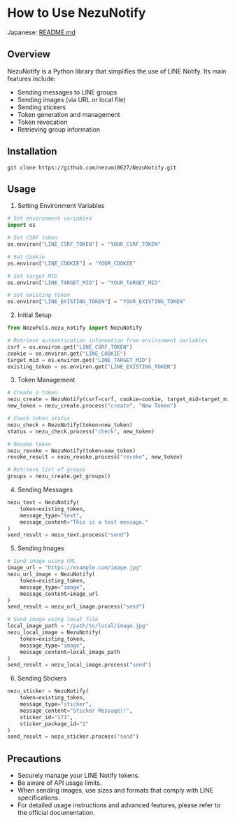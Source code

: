 # How to Use NezuNotify

Japanese: [README.md](README.md)

## Overview

NezuNotify is a Python library that simplifies the use of LINE Notify. Its main features include:

- Sending messages to LINE groups
- Sending images (via URL or local file)
- Sending stickers
- Token generation and management
- Token revocation
- Retrieving group information

## Installation

`git clone https://github.com/nezumi0627/NezuNotify.git`

## Usage

1. Setting Environment Variables

```python
# Set environment variables
import os

# Set CSRF token
os.environ["LINE_CSRF_TOKEN"] = "YOUR_CSRF_TOKEN"

# Set Cookie
os.environ["LINE_COOKIE"] = "YOUR_COOKIE"

# Set target MID
os.environ["LINE_TARGET_MID"] = "YOUR_TARGET_MID"

# Set existing token
os.environ["LINE_EXISTING_TOKEN"] = "YOUR_EXISTING_TOKEN"
```

2. Initial Setup

```python
from NezuPuls.nezu_notify import NezuNotify

# Retrieve authentication information from environment variables
csrf = os.environ.get("LINE_CSRF_TOKEN")
cookie = os.environ.get("LINE_COOKIE")
target_mid = os.environ.get("LINE_TARGET_MID")
existing_token = os.environ.get("LINE_EXISTING_TOKEN")
```

3. Token Management

```python
# Create a token
nezu_create = NezuNotify(csrf=csrf, cookie=cookie, target_mid=target_mid)
new_token = nezu_create.process("create", "New Token")

# Check token status
nezu_check = NezuNotify(token=new_token)
status = nezu_check.process("check", new_token)

# Revoke token
nezu_revoke = NezuNotify(token=new_token)
revoke_result = nezu_revoke.process("revoke", new_token)

# Retrieve list of groups
groups = nezu_create.get_groups()
```

4. Sending Messages

```python
nezu_text = NezuNotify(
    token=existing_token,
    message_type="text",
    message_content="This is a test message."
)
send_result = nezu_text.process("send")
```

5. Sending Images

```python
# Send image using URL
image_url = "https://example.com/image.jpg"
nezu_url_image = NezuNotify(
    token=existing_token,
    message_type="image",
    message_content=image_url
)
send_result = nezu_url_image.process("send")

# Send image using local file
local_image_path = "/path/to/local/image.jpg"
nezu_local_image = NezuNotify(
    token=existing_token,
    message_type="image",
    message_content=local_image_path
)
send_result = nezu_local_image.process("send")
```

6. Sending Stickers

```python
nezu_sticker = NezuNotify(
    token=existing_token,
    message_type="sticker",
    message_content="Sticker Message!!",
    sticker_id="171",
    sticker_package_id="2"
)
send_result = nezu_sticker.process("send")
```

## Precautions

- Securely manage your LINE Notify tokens.
- Be aware of API usage limits.
- When sending images, use sizes and formats that comply with LINE specifications.
- For detailed usage instructions and advanced features, please refer to the official documentation.
